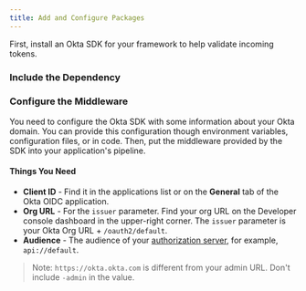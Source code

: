 ```yaml
---
title: Add and Configure Packages
---
```

First, install an Okta SDK for your framework to help validate incoming tokens.

### Include the Dependency

<StackSelector snippet="independ"/>

### Configure the Middleware

You need to configure the Okta SDK with some information about your Okta domain. You can provide this configuration though environment variables, configuration files, or in code. Then, put the middleware provided by the SDK into your application's pipeline.

#### Things You Need

* **Client ID** - Find it in the applications list or on the **General** tab of the Okta OIDC application.
* **Org URL** - For the `issuer` parameter. Find your org URL on the Developer console dashboard in the upper-right corner. The `issuer` parameter is your Okta Org URL + `/oauth2/default`.
* **Audience** - The audience of your [authorization server](https://developer.okta.com/authentication-guide/implementing-authentication/set-up-authz-server/), for example, `api://default`.

> Note: `https://okta.okta.com` is different from your admin URL. Don't include `-admin` in the value.

<StackSelector snippet="configmid"/>

<NextSectionLink/>
